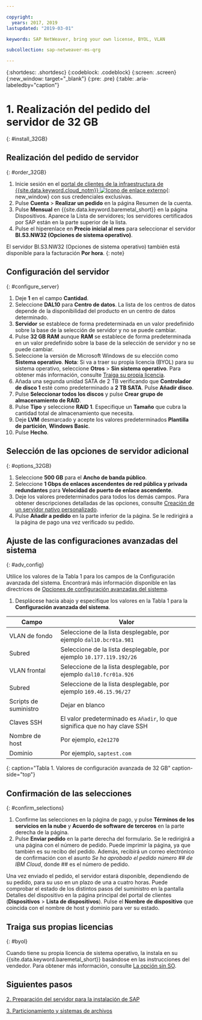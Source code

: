 ```yaml
---

copyright:
  years: 2017, 2019
lastupdated: "2019-03-01"

keywords: SAP NetWeaver, bring your own license, BYOL, VLAN

subcollection: sap-netweaver-ms-qrg

---
```


{:shortdesc: .shortdesc}
{:codeblock: .codeblock}
{:screen: .screen}
{:new_window: target="_blank"}
{:pre: .pre}
{:table: .aria-labeledby="caption"}

# 1. Realización del pedido del servidor de 32 GB
{: #install_32GB}

## Realización del pedido de servidor
{: #order_32GB}

1. Inicie sesión en el [portal de clientes de la infraestructura de {{site.data.keyword.cloud_notm}} ![Icono de enlace externo](../icons/launch-glyph.svg "Icono de enlace externo")](https://control.softlayer.com){: new_window} con sus credenciales exclusivas.
2. Pulse **Cuenta** > **Realizar un pedido** en la página Resumen de la cuenta.
3. Pulse **Mensual** en {{site.data.keyword.baremetal_short}} en la página Dispositivos. Aparece la Lista de servidores; los servidores certificados por SAP están en la parte superior de la lista.
4. Pulse el hiperenlace en **Precio inicial al mes** para seleccionar el servidor **BI.S3.NW32 (Opciones de sistema operativo)**.

El servidor BI.S3.NW32 (Opciones de sistema operativo) también está disponible para la facturación **Por hora**.
{: note}

## Configuración del servidor
{: #configure_server}

1. Deje **1** en el campo **Cantidad**.
2. Seleccione **DAL10** para **Centro de datos**. La lista de los centros de datos depende de la disponibilidad del producto en un centro de datos determinado.
3. **Servidor** se establece de forma predeterminada en un valor predefinido sobre la base de la selección de servidor y no se puede cambiar.
4. Pulse **32 GB RAM** aunque **RAM** se establece de forma predeterminada en un valor predefinido sobre la base de la selección de servidor y no se puede cambiar.
5. Seleccione la versión de Microsoft Windows de su elección como **Sistema operativo**. **Nota**: Si va a traer su propia licencia (BYOL) para su sistema operativo, seleccione **Otros** > **Sin sistema operativo**. Para obtener más información, consulte [Traiga su propia licencia](#byol).
6. Añada una segunda unidad SATA de 2 TB verificando que **Controlador de disco 1** esté como predeterminado a **2 TB SATA**. Pulse **Añadir disco**.
7. Pulse **Seleccionar todos los discos** y pulse **Crear grupo de almacenamiento de RAID**.
8. Pulse **Tipo** y seleccione **RAID 1**. Especifique un **Tamaño** que cubra la cantidad total de almacenamiento que necesita.
9. Deje **LVM** desmarcado y acepte los valores predeterminados **Plantilla de partición**, **Windows Basic**.
10. Pulse **Hecho**.

## Selección de las opciones de servidor adicional
{: #options_32GB}

1. Seleccione **500 GB** para el **Ancho de banda público**.
2. Seleccione **1 Gbps de enlaces ascendentes de red pública y privada redundantes** para **Velocidad de puerto de enlace ascendente**.
3. Deje los valores predeterminados para todos los demás campos. Para obtener descripciones detalladas de las opciones, consulte [Creación de un servidor nativo personalizado](/docs/bare-metal?topic=bare-metal-ordering-baremetal-server).
10. Pulse **Añadir a pedido** en la parte inferior de la página. Se le redirigirá a la página de pago una vez verificado su pedido.

## Ajuste de las configuraciones avanzadas del sistema
{: #adv_config}

Utilice los valores de la Tabla 1 para los campos de la Configuración avanzada del sistema. Encontrará más información disponible en las directrices de [Opciones de configuración avanzadas del sistema](/docs/bare-metal?topic=bare-metal-ordering-baremetal-server).

1. Desplácese hacia abajo y especifique los valores en la Tabla 1 para la **Configuración avanzada del sistema**.

|              Campo               |      Valor                                                           |
| -------------------------------- | -------------------------------------------------------------------- |
|VLAN de fondo                      | Seleccione de la lista desplegable, por ejemplo `dal10.bcr01a.981`      |
|Subred                            | Seleccione de la lista desplegable, por ejemplo `10.177.119.192/26`     |
|VLAN frontal                     | Seleccione de la lista desplegable, por ejemplo `dal10.fcr01a.926`      |
|Subred                            | Seleccione de la lista desplegable, por ejemplo `169.46.15.96/27`       |
|Scripts de suministro                 | Dejar en blanco                                                          |
|Claves SSH                          | El valor predeterminado es `Añadir`, lo que significa que no hay clave SSH                            |
|Nombre de host                          | Por ejemplo, `e2e1270`                                               |
|Dominio                            | Por ejemplo, `saptest.com`                                           |
{: caption="Tabla 1. Valores de configuración avanzada de 32 GB" caption-side="top"}  

## Confirmación de las selecciones
{: #confirm_selections}

1. Confirme las selecciones en la página de pago, y pulse **Términos de los servicios en la nube** y **Acuerdo de software de terceros** en la parte derecha de la página.
2. Pulse **Enviar pedido** en la parte derecha del formulario. Se le redirigirá a una página con el número de pedido. Puede imprimir la página, ya que también es su recibo del pedido. Además, recibirá un correo electrónico de confirmación con el asunto *Se ha aprobado el pedido número ## de IBM Cloud*, donde ## es el número de pedido.

Una vez enviado el pedido, el servidor estará disponible, dependiendo de su pedido, para su uso en un plazo de una a cuatro horas. Puede comprobar el estado de los distintos pasos del suministro en la pantalla Detalles del dispositivo en la página principal del portal de clientes (**Dispositivos** > **Lista de dispositivos**). Pulse el **Nombre de dispositivo** que coincida con el nombre de host y dominio para ver su estado.

## Traiga sus propias licencias
{: #byol}

Cuando tiene su propia licencia de sistema operativo, la instala en su {{site.data.keyword.baremetal_short}} basándose en las instrucciones del vendedor. Para obtener más información, consulte [La opción sin SO](/docs/bare-metal?topic=bare-metal-bm-no-os#bm-no-os).

## Siguientes pasos

  [2. Preparación del servidor para la instalación de SAP](/docs/infrastructure/sap-netweaver-ms-qrg?topic=sap-netweaver-ms-qrg-2-preparing-your-server-for-your-sap-installation-32-gb-)

  [3. Particionamiento y sistemas de archivos](/docs/infrastructure/sap-netweaver-ms-qrg?topic=sap-netweaver-ms-qrg-partition_32GB)
